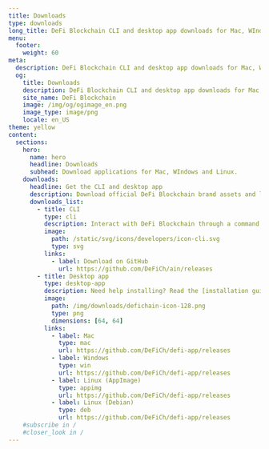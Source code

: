 ```yaml
---
title: Downloads
type: downloads
long_title: DeFi Blockchain CLI and desktop app downloads for Mac, WIndows and Linux.
menu:
  footer:
    weight: 60
meta:
  description: DeFi Blockchain CLI and desktop app downloads for Mac, WIndows and Linux.
  og:
    title: Downloads
    description: DeFi Blockchain CLI and desktop app downloads for Mac, WIndows and Linux.
    site_name: DeFi Blockchain
    image: /img/og/ogimage_en.png
    image_type: image/png
    locale: en_US
theme: yellow
content:
  sections:
    hero:
      name: hero
      headline: Downloads
      subhead: Download applications for Mac, WIndows and Linux.
    downloads:
      headline: Get the CLI and desktop app
      description: Download official DeFi Blockchain brand assets and learn about usage guidelines.
      downloads_list:
        - title: CLI
          type: cli
          description: Interact with DeFi Blockchain through a command line interface.
          image:
            path: /static/svg/icons/developers/icon-cli.svg
            type: svg
          links:
            - label: Download on GitHub
              url: https://github.com/DeFiCh/ain/releases
        - title: Desktop app
          type: desktop-app
          description: Need help installing? Read the [installation guide](/learn/defi-app-how-to).
          image:
            path: /img/downloads/defichain-icon-128.png
            type: png
            dimensions: [64, 64]
          links:
            - label: Mac
              type: mac
              url: https://github.com/DeFiCh/defi-app/releases
            - label: Windows
              type: win
              url: https://github.com/DeFiCh/defi-app/releases
            - label: Linux (AppImage)
              type: appimg
              url: https://github.com/DeFiCh/defi-app/releases
            - label: Linux (Debian)
              type: deb
              url: https://github.com/DeFiCh/defi-app/releases
    #subscribe in /
    #closer_look in /
---
```

